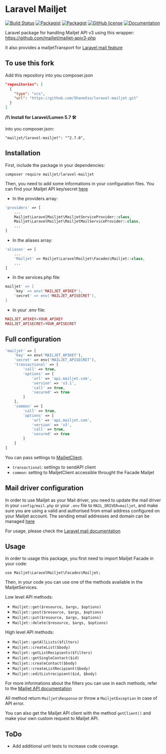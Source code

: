 # Laravel Mailjet

[![Build Status](https://travis-ci.org/mailjet/laravel-mailjet.svg?branch=master)](https://travis-ci.org/mailjet/laravel-mailjet)
[![Packagist](https://img.shields.io/packagist/v/mailjet/laravel-mailjet.svg)](https://packagist.org/packages/mailjet/laravel-mailjet)
[![Packagist](https://img.shields.io/packagist/dt/mailjet/laravel-mailjet.svg)](https://packagist.org/packages/mailjet/laravel-mailjet)
[![GitHub license](https://img.shields.io/badge/license-MIT-blue.svg)](https://github.com/mailjet/laravel-mailjet/blob/master/LICENSE.md)
[![Documentation](https://img.shields.io/badge/documentation-gh--pages-blue.svg)](https://mailjet.github.io/laravel-mailjet/)

Laravel package for handling Mailjet API v3 using this wrapper: <https://github.com/mailjet/mailjet-apiv3-php>

It also provides a mailjetTransport for [Laravel mail feature](https://laravel.com/docs/master/mail)

## To use this fork
Add this repository into you composer.json
```json
"repositories": [
  {
    "type": "vcs",
    "url": "https://github.com/ShaneXie/laravel-mailjet.git"
  }
]

```
**/!\ Install for Laravel/Lumen 5.7 :hammer_and_wrench:**

into you composer.json:

    "mailjet/laravel-mailjet": "^2.7.0",

## Installation

First, include the package in your dependencies:

    composer require mailjet/laravel-mailjet

Then, you need to add some informations in your configuration files. You can find your Mailjet API key/secret [here](https://app.mailjet.com/account/api_keys)

* In the providers array:

```php
'providers' => [
    ...
    Mailjet\LaravelMailjet\MailjetServiceProvider::class,
    Mailjet\LaravelMailjet\MailjetMailServiceProvider::class,
    ...
]
```

* In the aliases array:

```php
'aliases' => [
    ...
    'Mailjet' => Mailjet\LaravelMailjet\Facades\Mailjet::class,
    ...
]
```

* In the services.php file:

```php
mailjet' => [
    'key' => env('MAILJET_APIKEY'),
    'secret' => env('MAILJET_APISECRET'),
]
```

* In your .env file:

```php
MAILJET_APIKEY=YOUR_APIKEY
MAILJET_APISECRET=YOUR_APISECRET
```

## Full configuration

```php
'mailjet' => [
    'key' => env('MAILJET_APIKEY'),
    'secret' => env('MAILJET_APISECRET'),
    'transactional' => [
        'call' => true,
        'options' => [
            'url' => 'api.mailjet.com',
            'version' => 'v3.1',
            'call' => true,
            'secured' => true
        ]
    ],
    'common' => [
        'call' => true,
        'options' => [
            'url' => 'api.mailjet.com',
            'version' => 'v3',
            'call' => true,
            'secured' => true
        ]
    ]
]
```
You can pass settings to [MailjetClient](https://github.com/mailjet/mailjet-apiv3-php#new--version-120-of-the-php-wrapper-).

* `transactional`: settings to sendAPI client
* `common`: setting to MailjetClient accessible throught the Facade Mailjet

## Mail driver configuration

In order to use Mailjet as your Mail driver, you need to update the mail driver in your `config/mail.php` or your `.env` file to `MAIL_DRIVER=mailjet`, and make sure you are using a valid and authorised from email address configured on your Mailjet account. The sending email addresses and domain can be managed [here](https://app.mailjet.com/account/sender)

For usage, please check the [Laravel mail documentation](https://laravel.com/docs/master/mail)

## Usage

In order to usage this package, you first need to import Mailjet Facade in your code:

    use Mailjet\LaravelMailjet\Facades\Mailjet;


Then, in your code you can use one of the methods available in the MailjetServices.

Low level API methods:

* `Mailjet::get($resource, $args, $options)`
* `Mailjet::post($resource, $args, $options)`
* `Mailjet::put($resource, $args, $options)`
* `Mailjet::delete($resource, $args, $options)`

High level API methods:

* `Mailjet::getAllLists($filters)`
* `Mailjet::createList($body)`
* `Mailjet::getListRecipients($filters)`
* `Mailjet::getSingleContact($id)`
* `Mailjet::createContact($body)`
* `Mailjet::createListRecipient($body)`
* `Mailjet::editListrecipient($id, $body)`

For more informations about the filters you can use in each methods, refer to the [Mailjet API documentation](https://dev.mailjet.com/email-api/v3/apikey/)

All method return `Mailjet\Response` or throw a `MailjetException` in case of API error.

You can also get the Mailjet API client with the method `getClient()` and make your own custom request to Mailjet API.

## ToDo

* Add additional unit tests to increase code coverage.
